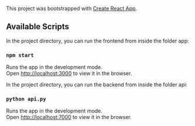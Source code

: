 This project was bootstrapped with [Create React App](https://github.com/facebook/create-react-app).

## Available Scripts

In the project directory, you can run the frontend from inside the folder app:

### `npm start`

Runs the app in the development mode.<br>
Open [http://localhost:3000](http://localhost:3000) to view it in the browser.

In the project directory, you can run the backend from inside the folder api:

### `python api.py`

Runs the app in the development mode.<br>
Open [http://localhost:7000](http://localhost:7000) to view it in the browser.
